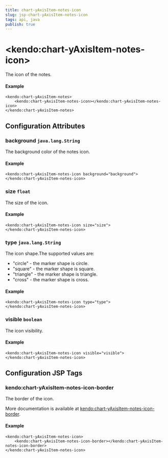 ```yaml
---
title: chart-yAxisItem-notes-icon
slug: jsp-chart-yAxisItem-notes-icon
tags: api, java
publish: true
---
```


# \<kendo:chart-yAxisItem-notes-icon\>

The icon of the notes.

#### Example
    <kendo:chart-yAxisItem-notes>
        <kendo:chart-yAxisItem-notes-icon></kendo:chart-yAxisItem-notes-icon>
    </kendo:chart-yAxisItem-notes>

## Configuration Attributes

### background `java.lang.String`

The background color of the notes icon.

#### Example
    <kendo:chart-yAxisItem-notes-icon background="background">
    </kendo:chart-yAxisItem-notes-icon>

### size `float`

The size of the icon.

#### Example
    <kendo:chart-yAxisItem-notes-icon size="size">
    </kendo:chart-yAxisItem-notes-icon>

### type `java.lang.String`

The icon shape.The supported values are:
* "circle" - the marker shape is circle.
* "square" - the marker shape is square.
* "triangle" - the marker shape is triangle.
* "cross" - the marker shape is cross.

#### Example
    <kendo:chart-yAxisItem-notes-icon type="type">
    </kendo:chart-yAxisItem-notes-icon>

### visible `boolean`

The icon visibility.

#### Example
    <kendo:chart-yAxisItem-notes-icon visible="visible">
    </kendo:chart-yAxisItem-notes-icon>


##  Configuration JSP Tags

### kendo:chart-yAxisItem-notes-icon-border

The border of the icon.

More documentation is available at [kendo:chart-yAxisItem-notes-icon-border](/api/wrappers/jsp/chart/yaxisitem-notes-icon-border).

#### Example

    <kendo:chart-yAxisItem-notes-icon>
        <kendo:chart-yAxisItem-notes-icon-border></kendo:chart-yAxisItem-notes-icon-border>
    </kendo:chart-yAxisItem-notes-icon>

